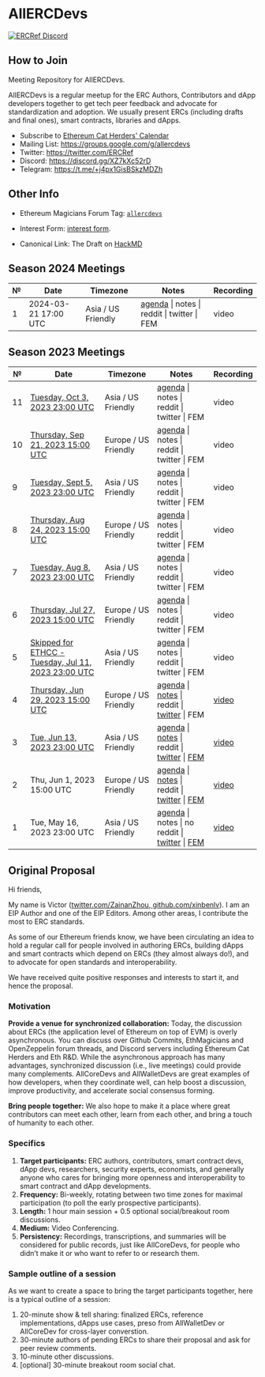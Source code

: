 # AllERCDevs

[![ERCRef Discord](https://badgen.net/discord/members/XZ7kXc52rD)](https://discord.gg/XZ7kXc52rD)

## How to Join

Meeting Repository for AllERCDevs.

AllERCDevs is a regular meetup for the ERC Authors, Contributors and dApp developers together to get tech peer feedback and advocate for standardization and adoption. We usually present ERCs (including drafts and final ones), smart contracts, libraries and dApps.

- Subscribe to [Ethereum Cat Herders' Calendar](https://calendar.google.com/calendar/u/0?cid=bW11cXExdnU0ZjF1ZHZlMDkzYXJ0Y3VpdDBAZ3JvdXAuY2FsZW5kYXIuZ29vZ2xlLmNvbQ)
- Mailing List: https://groups.google.com/g/allercdevs
- Twitter: https://twitter.com/ERCRef
- Discord: https://discord.gg/XZ7kXc52rD
- Telegram: https://t.me/+j4px1GisBSkzMDZh

## Other Info

* Ethereum Magicians Forum Tag:  [`allercdevs`](https://ethereum-magicians.org/tag/allercdevs)
- Interest Form: [interest form](https://docs.google.com/forms/d/e/1FAIpQLSePeryTV1tgYrzVzTWfbPoIRv8kSwKlrBW5-ALQcVaH_ZUsQg/viewform).
* Canonical Link: The Draft on [HackMD](https://hackmd.io/@xinbenlv/allercdevs)

## Season 2024 Meetings

 №  | Date                      |  Timezone      | Notes          | Recording            |
--- | -------------------------------- | --- | -------------- | -------------------- |
1| 2024-03-21 17:00 UTC | Asia / US Friendly  | [agenda](https://github.com/ercref/AllERCDevs/issues/17) \| notes \| reddit \| twitter \| FEM          | video 

## Season 2023 Meetings

 №  | Date                      |  Timezone      | Notes          | Recording            |
--- | -------------------------------- | --- | -------------- | -------------------- |
11| [Tuesday, Oct 3, 2023 23:00 UTC](https://www.timeanddate.com/worldclock/fixedtime.html?msg=11th+AllERCDevs&iso=20231003T23&p1=1440&ah=1)   | Asia / US Friendly  | [agenda](https://github.com/ercref/AllERCDevs/issues/12) \| notes \| reddit \| twitter \| FEM          | video 
10| [Thursday, Sep 21, 2023 15:00 UTC](https://www.timeanddate.com/worldclock/fixedtime.html?msg=10th+AllERCDevs&iso=20230921T15&p1=1440&ah=1)   | Europe / US Friendly  | [agenda](https://github.com/ercref/AllERCDevs/issues/11) \| notes \| reddit \| twitter \| FEM          | video 
9| [Tuesday, Sept 5, 2023 23:00 UTC](https://www.timeanddate.com/worldclock/fixedtime.html?msg=9th+AllERCDevs&iso=20230905T23&p1=1440&ah=1)   | Asia / US Friendly  | [agenda](https://github.com/ercref/AllERCDevs/issues/10) \| notes \| reddit \| twitter \| FEM          | video 
8| [Thursday, Aug 24, 2023 15:00 UTC](https://www.timeanddate.com/worldclock/fixedtime.html?msg=8th+AllERCDevs&iso=20230824T15&p1=1440&ah=1)   | Europe / US Friendly  | [agenda](https://github.com/ercref/AllERCDevs/issues/9) \| notes \| reddit \| twitter \| FEM          | video 
7| [Tuesday, Aug 8, 2023 23:00 UTC](https://www.timeanddate.com/worldclock/fixedtime.html?msg=7th+AllERCDevs&iso=20230808T23&p1=1440&ah=1)   | Asia / US Friendly  | [agenda](https://github.com/ercref/AllERCDevs/issues/8) \| notes \| reddit \| twitter \| FEM          | video 
6| [Thursday, Jul 27, 2023 15:00 UTC](https://www.timeanddate.com/worldclock/fixedtime.html?msg=4th+AllERCDevs&iso=20230727T15&p1=1440&ah=1)   | Europe / US Friendly  | [agenda](https://github.com/ercref/AllERCDevs/issues/7) \| notes \| reddit \| twitter \| FEM          | video 
5| [Skipped for ETHCC - Tuesday, Jul 11, 2023 23:00 UTC](https://www.timeanddate.com/worldclock/fixedtime.html?msg=5th+AllERCDevs&iso=20230711T23&p1=1440&ah=1)   | Asia / US Friendly   | [agenda](https://github.com/ercref/AllERCDevs/issues/6) \| notes \| reddit \| twitter \| FEM | video
4| [Thursday, Jun 29, 2023 15:00 UTC](https://www.timeanddate.com/worldclock/fixedtime.html?msg=4th+AllERCDevs&iso=20230629T15&p1=1440&ah=1)   | Europe / US Friendly  | [agenda](https://github.com/ercref/AllERCDevs/issues/5) \| [notes](https://app.airgram.io/7065496599555735553/share/b49748fa168d11eeb49b0a2cbd030b4d?from=A91fc19caf6ac11eda1a80a2cbd030b4d-7065496599555735553) \| reddit \| [twitter](https://twitter.com/ERCRef/status/1674299945535561730) \| FEM          | [video](https://discord.com/channels/@me/999061852216639528/1118346763460423690) 
3| [Tue, Jun 13, 2023 23:00 UTC](https://www.timeanddate.com/worldclock/fixedtime.html?msg=3rd+AllERCDevs&iso=20230613T23&p1=1440&ah=1)   | Asia / US Friendly   | [agenda](https://github.com/ercref/AllERCDevs/issues/4) \| [notes](https://app.airgram.io/7065496599555735553/my-meetings/0c8dc5900a3e11ee8dc50a2cbd030b4d) \| reddit \| [twitter](https://twitter.com/ERCRef/status/1668795516732207106) \| [FEM](https://ethereum-magicians.org/t/join-the-3rd-allercdevs-next-tuesday-utc2300/14601)          | [video](https://www.youtube.com/watch?v=hfw_eQadtJw&ab_channel=EthereumCatHerders) 
2| Thu, Jun 1, 2023 15:00 UTC   | Europe / US Friendly  | [agenda](https://github.com/ercref/AllERCDevs/issues/2) \| [notes](https://github.com/ercref/AllERCDevs/issues/2) \| reddit \| [twitter](https://twitter.com/ERCRef/status/1664127679485059072) \| [FEM](https://ethereum-magicians.org/t/call-for-agenda-signup-for-2nd-allercdevs-eu-us-friendly-2023-06-01-utc1500/14436)          | [video](https://youtu.be/hwvAwnJNeII) 
1| Tue, May 16, 2023 23:00 UTC  | Asia / US Friendly   | [agenda](https://github.com/ercref/AllERCDevs/issues/1) \| notes \| no reddit \| [twitter](https://twitter.com/ERCRef/status/1655421733690826752) \| [FEM](https://ethereum-magicians.org/t/thread-for-1st-session-of-allercdevs-meetup-2023-05-16-utc2300/14242)          | [video](https://youtu.be/GNVSOgZ7g_Y) 


## **Original Proposal**

Hi friends,

My name is Victor ([twitter.com/ZainanZhou](http://twitter.com/ZainanZhou),[ github.com/xinbenlv](http://github.com/xinbenlv)). I am an EIP Author and one of the EIP Editors. Among other areas, I contribute the most to ERC standards.

As some of our Ethereum friends know, we have been circulating an idea to hold a regular call for people involved in authoring ERCs, building dApps and smart contracts which depend on ERCs (they almost always do!), and to advocate for open standards and interoperability.

We have received quite positive responses and interests to start it, and hence the proposal.


### **Motivation**

**Provide a venue for synchronized collaboration:** Today, the discussion about ERCs (the application level of Ethereum on top of EVM) is overly asynchronous. You can discuss over Github Commits, EthMagicians and OpenZeppelin forum threads, and Discord servers including Ethereum Cat Herders and Eth R&D. While the asynchronous approach has many advantages, synchronized discussion (i.e., live meetings) could provide many complements. AllCoreDevs and AllWalletDevs are great examples of how developers, when they coordinate well, can help boost a discussion, improve productivity, and accelerate social consensus forming.

**Bring people together:** We also hope to make it a place where great contributors can meet each other, learn from each other, and bring a touch of humanity to each other.


### **Specifics**


1. **Target participants:** ERC authors, contributors, smart contract devs, dApp devs, researchers, security experts, economists, and generally anyone who cares for bringing more openness and interoperability to smart contract and dApp developments.
2. **Frequency:** Bi-weekly, rotating between two time zones for maximal participation (to poll the early prospective participants).
3. **Length:** 1 hour main session + 0.5 optional social/breakout room discussions.
4. **Medium:** Video Conferencing.
5. **Persistency:** Recordings, transcriptions, and summaries will be considered for public records, just like AllCoreDevs, for people who didn’t make it or who want to refer to or research them.


### **Sample outline of a session**

As we want to create a space to bring the target participants together, here is a typical outline of a session:

1. 20-minute show & tell sharing: finalized ERCs, reference implementations, dApps use cases, preso from AllWalletDev or AllCoreDev for cross-layer converstion.
2. 30-minute authors of pending ERCs to share their proposal and ask for peer review comments.
3. 10-minute other discussions.
4. [optional] 30-minute breakout room social chat.
